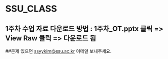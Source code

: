 # SSU_CLASS
## 1주차 수업 자료 다운로드 방법 : 1주차_OT.pptx 클릭 => View Raw 클릭 => 다운로드 됨

##문제 있으면 ssyykim@ssu.ac.kr 이메일 보내주세요.
